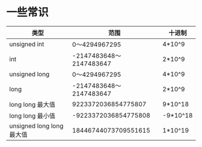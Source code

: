 # 一些常识

| 类型 | 范围 | 十进制 |
| -- | -- | -- |
| unsigned int | 0～4294967295 | 4*10^9 |
| int | -2147483648～2147483647 | 2*10^9 |
| unsigned long | 0～4294967295 | 4*10^9 |
| long | -2147483648～2147483647 | 2*10^9 |
| long long 最大值 | 9223372036854775807 | 9*10^18 |
| long long 最小值 | -9223372036854775808 | -9*10^18 |
| unsigned long long 最大值 | 18446744073709551615 | 1*10^19 |
